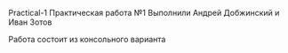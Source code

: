 Practical-1
Практическая работа №1 Выполнили Андрей Добжинский и Иван Зотов

Работа состоит из консольного варианта 

